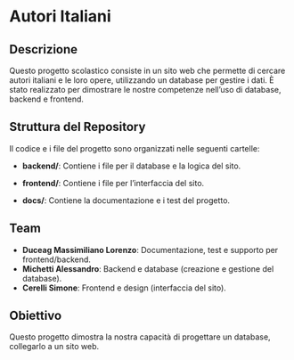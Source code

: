# Autori Italiani

## Descrizione
Questo progetto scolastico consiste in un sito web che permette di cercare autori italiani e le loro opere, utilizzando un database per gestire i dati. È stato realizzato per dimostrare le nostre competenze nell’uso di database, backend e frontend.

## Struttura del Repository
Il codice e i file del progetto sono organizzati nelle seguenti cartelle:

- **backend/**: Contiene i file per il database e la logica del sito.

- **frontend/**: Contiene i file per l’interfaccia del sito.

- **docs/**: Contiene la documentazione e i test del progetto.


## Team
- **Duceag Massimiliano Lorenzo**: Documentazione, test e supporto per frontend/backend.
- **Michetti Alessandro**: Backend e database (creazione e gestione del database).
- **Cerelli Simone**: Frontend e design (interfaccia del sito).

## Obiettivo
Questo progetto dimostra la nostra capacità di progettare un database, collegarlo a un sito web.
